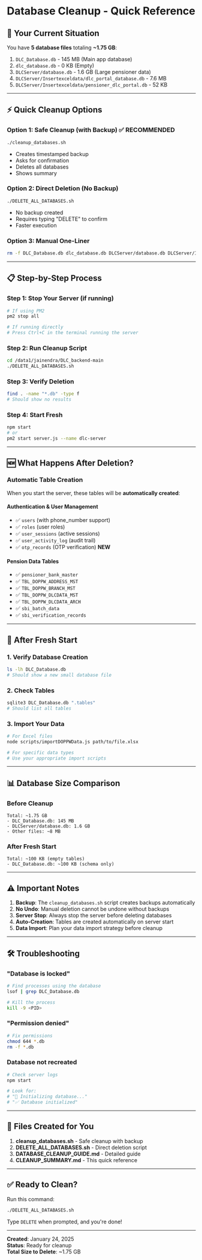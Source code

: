 # Database Cleanup - Quick Reference

## 🎯 Your Current Situation

You have **5 database files** totaling **~1.75 GB**:

1. `DLC_Database.db` - 145 MB (Main app database)
2. `dlc_database.db` - 0 KB (Empty)
3. `DLCServer/database.db` - 1.6 GB (Large pensioner data)
4. `DLCServer/Insertexceldata/dlc_portal_database.db` - 7.6 MB
5. `DLCServer/Insertexceldata/pensioner_dlc_portal.db` - 52 KB

---

## ⚡ Quick Cleanup Options

### Option 1: Safe Cleanup (with Backup) ✅ RECOMMENDED
```bash
./cleanup_databases.sh
```
- Creates timestamped backup
- Asks for confirmation
- Deletes all databases
- Shows summary

### Option 2: Direct Deletion (No Backup)
```bash
./DELETE_ALL_DATABASES.sh
```
- No backup created
- Requires typing "DELETE" to confirm
- Faster execution

### Option 3: Manual One-Liner
```bash
rm -f DLC_Database.db dlc_database.db DLCServer/database.db DLCServer/Insertexceldata/*.db && echo "✅ All databases deleted!"
```

---

## 📋 Step-by-Step Process

### Step 1: Stop Your Server (if running)
```bash
# If using PM2
pm2 stop all

# If running directly
# Press Ctrl+C in the terminal running the server
```

### Step 2: Run Cleanup Script
```bash
cd /data1/jainendra/DLC_backend-main
./DELETE_ALL_DATABASES.sh
```

### Step 3: Verify Deletion
```bash
find . -name "*.db" -type f
# Should show no results
```

### Step 4: Start Fresh
```bash
npm start
# or
pm2 start server.js --name dlc-server
```

---

## 🆕 What Happens After Deletion?

### Automatic Table Creation

When you start the server, these tables will be **automatically created**:

#### Authentication & User Management
- ✅ `users` (with phone_number support)
- ✅ `roles` (user roles)
- ✅ `user_sessions` (active sessions)
- ✅ `user_activity_log` (audit trail)
- ✅ `otp_records` (OTP verification) **NEW**

#### Pension Data Tables
- ✅ `pensioner_bank_master`
- ✅ `TBL_DOPPW_ADDRESS_MST`
- ✅ `TBL_DOPPW_BRANCH_MST`
- ✅ `TBL_DOPPW_DLCDATA_MST`
- ✅ `TBL_DOPPW_DLCDATA_ARCH`
- ✅ `sbi_batch_data`
- ✅ `sbi_verification_records`

---

## 🔄 After Fresh Start

### 1. Verify Database Creation
```bash
ls -lh DLC_Database.db
# Should show a new small database file
```

### 2. Check Tables
```bash
sqlite3 DLC_Database.db ".tables"
# Should list all tables
```

### 3. Import Your Data
```bash
# For Excel files
node scripts/importDOPPWData.js path/to/file.xlsx

# For specific data types
# Use your appropriate import scripts
```

---

## 📊 Database Size Comparison

### Before Cleanup
```
Total: ~1.75 GB
- DLC_Database.db: 145 MB
- DLCServer/database.db: 1.6 GB
- Other files: ~8 MB
```

### After Fresh Start
```
Total: ~100 KB (empty tables)
- DLC_Database.db: ~100 KB (schema only)
```

---

## ⚠️ Important Notes

1. **Backup**: The `cleanup_databases.sh` script creates backups automatically
2. **No Undo**: Manual deletion cannot be undone without backups
3. **Server Stop**: Always stop the server before deleting databases
4. **Auto-Creation**: Tables are created automatically on server start
5. **Data Import**: Plan your data import strategy before cleanup

---

## 🛠️ Troubleshooting

### "Database is locked"
```bash
# Find processes using the database
lsof | grep DLC_Database.db

# Kill the process
kill -9 <PID>
```

### "Permission denied"
```bash
# Fix permissions
chmod 644 *.db
rm -f *.db
```

### Database not recreated
```bash
# Check server logs
npm start

# Look for:
# "🔧 Initializing database..."
# "✅ Database initialized"
```

---

## 📁 Files Created for You

1. **cleanup_databases.sh** - Safe cleanup with backup
2. **DELETE_ALL_DATABASES.sh** - Direct deletion script
3. **DATABASE_CLEANUP_GUIDE.md** - Detailed guide
4. **CLEANUP_SUMMARY.md** - This quick reference

---

## ✅ Ready to Clean?

Run this command:
```bash
./DELETE_ALL_DATABASES.sh
```

Type `DELETE` when prompted, and you're done!

---

**Created**: January 24, 2025  
**Status**: Ready for cleanup  
**Total Size to Delete**: ~1.75 GB
